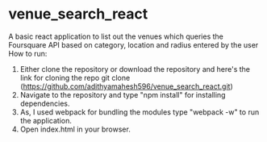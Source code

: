# venue_search_react
A basic react application to list out the venues which queries the Foursquare API based on category, location and radius entered by the user
How to run:
1. Either clone the repository or download the repository and here's the link for cloning the repo
   git clone (https://github.com/adithyamahesh596/venue_search_react.git)
2. Navigate to the repository and type "npm install" for installing dependencies.
3. As, I used webpack for bundling the modules type "webpack -w" to run the application.
4. Open index.html in your browser.
